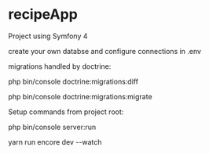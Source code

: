 # recipeApp
Project using Symfony 4

create your own databse and configure connections in .env 

migrations handled by doctrine:

php bin/console doctrine:migrations:diff

php bin/console doctrine:migrations:migrate

Setup commands from project root:

php bin/console server:run

yarn run encore dev --watch
